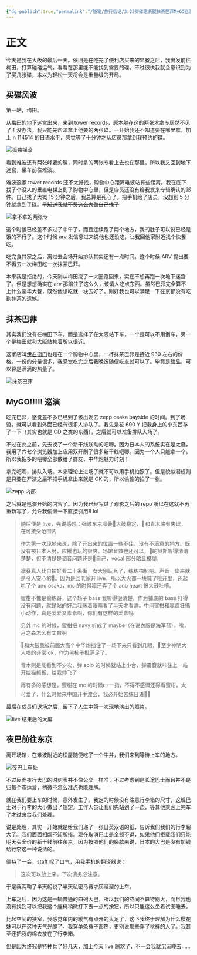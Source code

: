 ```yaml
---
{"dg-publish":true,"permalink":"/随笔/旅行后记/3.22买碟跑断腿抹茶芭菲MyGO巡演/","title":"3.22|买碟跑断腿|抹茶芭菲|MyGO巡演","tags":["旅行","生活"],"created":"2024-03-22 19:23","updated":"2024-04-17 21:25"}
---
```



# 正文

今天是我在大阪的最后一天。依旧是在吃完了便利店买来的早餐之后，我出发前往梅田，打算碰碰运气，看看在那里能不能找到需要的碟。不过很快我就会意识到为了买几张碟，本以为轻松一天将会是重量级的开局。

## 买碟风波

第一站，梅田。

从梅田的地下迷宫出来，来到 tower records，原本躺在这的两张术拿专居然不见了！没办法，我只能先帮泽拿上他要的两张碟。一开始我还不知道要在哪里拿，加上 n 114514 的日语水平，感觉等了十分钟才从店员那拿到我预约的碟。

![孤独摇滚](https://s2.loli.net/2024/04/10/g8lavBtMUJI6pro.jpg)

看到难波还有两张峰要的碟，同时拿的两张专看上去也在那里。所以我又回到地下迷宫，坐车前往难波。

难波这家 tower records 还不太好找，购物中心距离难波站有些距离。我在底下找了个没人的垂直电梯上到了购物中心里，但是店员还没有给我发来专辑确认的邮件。自己找了大概 15 分钟之后，我总算是死心了。把手机给了店员，没想到 5 分钟就拿到了碟。~~早知道我就不费这么大劲自己找了~~

![拿不拿的两张专](https://s2.loli.net/2024/04/10/FBwJPMRNQXGqrOc.jpg)

这个时候已经差不多过了中午了，而且连续跑了两个地方，我的肚子可以说已经是饿的不行了。这个时候 arv 发信息过来说他也还没吃，让我回他家附近找个快餐吃。

吃完食其家之后，离过去会场开始排队其实还有一点时间。这个时候 ARV 提出要不再去一次梅田吃一次抹茶巴菲。

本来我是拒绝的，今天刚从梅田绕了一大圈跑回来，实在不想再跑一次地下迷宫了。但是想想确实在 arv 那蹭住了这么久，该请人吃点东西。虽然巴菲完全算不上什么豪华大餐，既然他想吃就一块去好了。刚好我也可以满足一下在京都没有吃到抹茶的遗憾。

## 抹茶巴菲

其实我们没有在梅田下车，而是选择了在大阪站下车，一个是可以不用倒车，另一个是梅田就和大阪站挨着所以很近。

这家店叫[伊右衙门](https://maps.app.goo.gl/w8zdxTudtkPor2cS9)也是在一个购物中心里，一杯抹茶巴菲是接近 930 左右的价格。一份的分量很多，我感觉吃完之后我晚饭随便吃点就可以了。毕竟是甜品，可以算是满满的热量了。

![抹茶巴菲](https://s2.loli.net/2024/04/10/VjSErRp6oDzJPU2.jpg)

## MyGO!!!!! 巡演

吃完巴菲，感觉差不多已经到了该出发去 zepp osaka bayside 的时间。到了场馆，就可以看到外面已经有很多人排队了。我先是花 600 Y 把我身上的小东西存了一下（其实也就是 CD 之类的东西），之后就可以准备排队入场了。

不过在此之前，先去换了一个新干线联动的吧唧。因为日本人的系统实在是太蠢，我用了六七个浏览器加上应用双开刷了很多新干线吧唧。因为一个人只能拿一个，所以我把多的吧唧全部散给了群友，中华炮魅力时刻！

拿完吧唧，排队入场。本来理论上进场了就不可以用手机拍照了。但是貌似潜规则是只要在开演之后不把手机拿出来就是 OK 的，所以偷偷的拍了一张。

![zepp 内部](https://s2.loli.net/2024/04/10/LA8McRI6k1pvC3S.jpg)

之后就是巡演开始的内容了。因为我已经写过了观影之后的 repo 所以在这就不再重新写了，允许我偷懒一下直接引用8 lol

> 随后便是 live，先说感想：强过东京凛叠🍊大鼓稳定，🐑和青木略有失误，在可接受范围内
> 
> 作为第一次现地来说，除了开出来的位置一些不佳，没有不满意的地方。既没有被日本人肘，应援也玩的很爽。场馆音效也还可以，🍊的贝斯听得清清楚楚，但不清楚是调音问题还是🐑自己，vocal 部分略显模糊。
> 
> 凛叠真人比自拍好看二十条街，女大别玩瓦了，练练拍照吧。声音一出来就是令人安心的🍬。因为是回老家开 live，所以大火都一块喊了哦开里，还起哄了个 ano osaka，mc 的时候凛还弄了个 ano heart 被大鼓吐槽。
> 
> 蜜柑不愧是偷练哥，这个场子 bass 我听得很清楚，作为铺底的 bass 打得没有问题，就是站的好后我眯着眼睛看了半天才看清。中间蜜柑和凛疯狂搞小动作，真是爱爱又素素啊，你们有这样的爱素吗
> 
> 另外 mc 的时候，蜜柑把 navy 听成了 maybe（在说衣服是海军蓝），唉，月之森怎么有丈育啊
> 
> 🐑和大鼓我被前面大高个中华炮挡住了一场下来只看到几眼，🐑至少神明大人唱的非常 ok，作为黑柿子批满足了。
> 
> 青木则是能看到不少次，弹 solo 的时候就站上小台，弹震音就咔往上一站开始猫抓板，给我帅飞了
> 
> 再有多的感想是，蜜柑在 mc 的时候👉一指，不得不感慨还得看蜜柑，太可爱了，什么时候来中国开手渡会，我必开始苦练日语😤😤

最后在成员们退场之后，留下了人生中第一次现地演出的照片。

![live 结束后的大屏](https://s2.loli.net/2024/04/10/vaBxGX9zcAoStlm.jpg)

## 夜巴前往东京

离开场馆，在难波附近的松屋随便吃了一个牛丼，我们来到等待上车的地方。

![夜巴上车处](https://s2.loli.net/2024/04/10/sGftLW8KwQI3rvF.jpg)

不过反而夜行大巴的时刻表并不像公交一样准，不过考虑到是长途巴士而且并不是归每个市运营，稍微不怎么准点也能理解。

就在我们要上车的时候，意外发生了。我定的时候没有注意行李箱的尺寸，这班巴士对于行李的大小做出了规定。工作人员让我们先站到了一边，等其他乘客上完车了才过来给我们处理。

说是处理，其实一开始就是给我们递了一张日英双语的纸，告诉我们我们的行李超大了。我们面面相觑不知所措。现在取消巴士是全额不退，如果他们拒载我们只能明天买全价的新干线前往东京，因为按照他们的条款来说，日本的大巴是没有加钱给行李这一种说法的。

僵持了一会，staff 叹了口气，用我手机的翻译器说：

> 这次可以放上来，下次请务必注意。

于是我两鞠了半天躬说了半天私密马赛才灰溜溜的上车。

上车之后，因为这是一辆普通的四列大巴，所以我们的空间不算特别大，而且我也没有找到可以把我这个座椅稍微打下去一点的按钮，所以只能这么坐着试图睡去。

比起空间的狭窄，我感觉车内的暖气有点开的太足了，这下我终于理解为什么樱花妹可以在这种天气光腿了。我穿单条裤子都热，更别说那些穿了秋裤的人了。我甚至还把我的棉衣放在了行李箱。

但是因为终究是特种兵了好几天，加上今天 live 蹦欢了，不一会我就沉沉睡去……